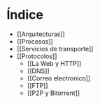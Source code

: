 # Índice

- [[Arquitecturas]]
- [[Procesos]]
- [[Servicios de transporte]]
- [[Protocolos]]
	- [[La Web y HTTP]]
	- [[DNS]]
	- [[Correo electronico]]
	- [[FTP]]
	- [[P2P y Bitorrent]]
